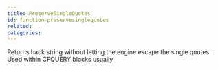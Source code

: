 ```yaml
---
title: PreserveSingleQuotes
id: function-preservesinglequotes
related:
categories:
---
```


Returns back string without letting the engine escape the single quotes. Used within CFQUERY blocks usually